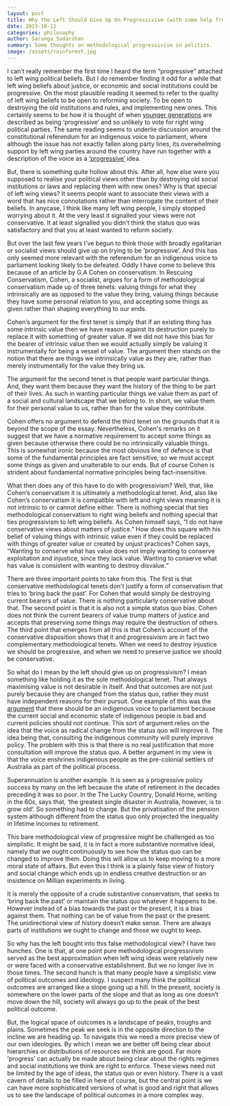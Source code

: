 ```yaml
---
layout: post
title: Why the Left Should Give Up On Progressivism (with some help from G.A. Cohen)
date: 2023-10-12
categories: philosophy
author: Saranga Sudarshan
summary: Some thoughts on methodological progressivism in politics.
image: /assets/rainforest.jpg
---
```

I can’t really remember the first time I heard the term “progressive” attached to left wing political beliefs. But I do remember finding it odd for a while that left wing beliefs about justice, or economic and social institutions could be progressive. On the most plausible reading it seemed to refer to the quality of left wing beliefs to be open to reforming society. To be open to destroying the old institutions and rules, and implementing new ones. This certainly seems to be how it is thought of when [younger generations](https://www.theguardian.com/australia-news/2023/jun/28/young-australians-far-less-likely-than-parents-to-vote-coalition-as-they-get-older-report-finds) are described as being ‘progressive’ and so unlikely to vote for right wing political parties. The same reading seems to underlie discussion around the constitutional referendum for an indigenous voice to parliament, where although the issue has not exactly fallen along party lines, its overwhelming support by left wing parties around the country have run together with a description of the voice as a [‘progressive’](https://www.abc.net.au/news/2023-09-15/victoria-progressive-no-campaign-voice-referendum/102846890) idea.

But, there is something quite hollow about this. After all, how else were you supposed to realise your political views other than by destroying old social institutions or laws and replacing them with new ones? Why is that special of left wing views? It seems people want to associate their views with a word that has nice connotations rather than interrogate the content of their beliefs. In anycase, I think like many left wing people, I simply stopped worrying about it. At the very least it signalled your views were not conservative. It at least signalled you didn’t think the status quo was satisfactory and that you at least wanted to reform society.

But over the last few years I’ve begun to think those with broadly egalitarian or socialist views should give up on trying to be ‘progressive’. And this has only seemed more relevant with the referendum for an indigenous voice to parliament looking likely to be defeated. Oddly I have come to believe this because of an article by G.A Cohen on conservatism. In Rescuing Conservatism, Cohen, a socialist, argues for a form of methodological conservatism made up of three tenets: valuing things for what they intrinsically are as opposed to the value they bring, valuing things because they have some personal relation to you, and accepting some things as given rather than shaping everything to our ends.

Cohen’s argument for the first tenet is simply that if an existing thing has some intrinsic value then we have reason against its destruction purely to replace it with something of greater value. If we did not have this bias for the bearer of intrinsic value then we would actually simply be valuing it instrumentally for being a vessel of value. The argument then stands on the notion that there are things we intrinsically value as they are, rather than merely instrumentally for the value they bring us.

The argument for the second tenet is that people want particular things. And, they want them because they want the history of the thing to be part of their lives. As such in wanting particular things we value them as part of a social and cultural landscape that we belong to. In short, we value them for their personal value to us, rather than for the value they contribute.

Cohen offers no argument to defend the third tenet on the grounds that it is beyond the scope of the essay. Nevertheless, Cohen's remarks on it suggest that we have a normative requirement to accept some things as given because otherwise there could be no intrinsically valuable things. This is somewhat ironic because the most obvious line of defence is that some of the fundamental principles are fact sensitive, so we must accept some things as given and unalterable to our ends. But of course Cohen is strident about fundamental normative principles being fact-insensitive.

What then does any of this have to do with progressivism? Well, that, like Cohen’s conservatism it is ultimately a methodological tenet. And, also like Cohen’s conservatism it is compatible with left and right views meaning it is not intrinsic to or cannot define either. There is nothing special that ties methodological conservatism to right wing beliefs and nothing special that ties progressivism to left wing beliefs. As Cohen himself says, “I do not have conservative views about matters of justice.” How does this square with his belief of valuing things with intrinsic value even if they could be replaced with things of greater value or created by unjust practices? Cohen says, “Wanting to conserve what has value does not imply wanting to conserve exploitation and injustice, since they lack value. Wanting to conserve what has value is consistent with wanting to destroy disvalue.“ 

There are three important points to take from this. The first is that conservative methodological tenets don't justify a form of conservatism that tries to ‘bring back the past’. For Cohen that would simply be destroying current bearers of value. There is nothing particularly conservative about that. The second point is that it is also not a simple status quo bias. Cohen does not think the current bearers of value trump matters of justice and accepts that preserving some things may require the destruction of others. The third point that emerges from all this is that Cohen’s account of the conservative disposition shows that it and progressivism are in fact two complementary methodological tenets. When we need to destroy injustice we should be progressive, and when we need to preserve justice we should be conservative.

So what do I mean by the left should give up on progressivism? I mean something like holding it as the sole methodological tenet. That always maximising value is not desirable in itself. And that outcomes are not just purely because they are changed from the status quo, rather they must have independent reasons for their pursuit. One example of this was the [argument](https://www.abc.net.au/news/2023-08-30/voice-to-parliament-yes-no-cases/102788518) that there should be an indigenous voice to parliament because the current social and economic state of indigenous people is bad and current policies should not continue. This sort of argument relies on the idea that the voice as radical change from the status quo will improve it. The idea being that, consulting the indigenous community will purely improve policy. The problem with this is that there is no real justification that more consultation will improve the status quo. A better argument in my view is that the voice enshrines indigenous people as the pre-colonial settlers of Australia as part of the political process.

Superannuation is another example. It is seen as a progressive policy success by many on the left because the state of retirement in the decades preceding it was so poor. In the The Lucky Country, Donald Horne, writing in the 60s, says that, ‘the greatest single disaster in Australia, however, is to grow old’. So something had to change. But the privatisation of the pension system although different from the status quo only projected the inequality in lifetime incomes to retirement. 

This bare methodological view of progressive might be challenged as too simplistic. It might be said, it is in fact a more substantive normative ideal, namely that we ought continuously to see how the status quo can be changed to improve them. Doing this will allow us to keep moving to a more moral state of affairs. But even this I think is a plainly false view of history and social change which ends up in endless creative destruction or an insistence on Millian experiments in living. 

It is merely the opposite of a crude substantive conservatism, that seeks to ‘bring back the past’ or maintain the status quo whatever it  happens to be. However instead of a bias towards the past or the present, it is a bias against them. That nothing can be of value from the past or the present. The unidirectional view of history doesn’t make sense. There are always parts of institutions we ought to change and those we ought to keep.

So why has the left bought into this false methodological view? I have two hunches. One is that, at one point pure methodological progressivism served as the best approximation when left wing ideas were relatively new or were faced with a conservative establishment. But we no longer live in those times. The second hunch is that many people have a simplistic view of political outcomes and ideology. I suspect many think the political outcomes are arranged like a slope going up a hill. In the present, society is somewhere on the lower parts of the slope and that as long as one doesn’t move down the hill, society will always go up to the peak of the best political outcome. 
 
But, the logical space of outcomes is a landscape of peaks, troughs and plains. Sometimes the peak we seek is in the opposite direction to the incline we are heading up. To navigate this we need a more precise view of our own ideologies. By which I mean we are better off being clear about hierarchies or distributions of resources we think are good. Far more ‘progress’ can actually be made about being clear about the rights regimes and social institutions we think are right to enforce. These views need not be limited by the age of ideas, the status quo or even history. There is a vast cavern of details to be filled in here of course, but the central point is we can have more sophisticated versions of what is good and right that allows us to see the landscape of political outcomes in a more complex way.
